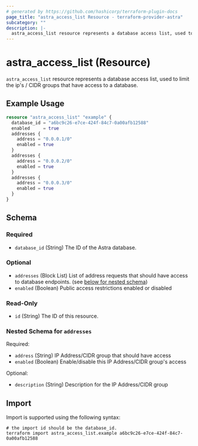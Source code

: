 ```yaml
---
# generated by https://github.com/hashicorp/terraform-plugin-docs
page_title: "astra_access_list Resource - terraform-provider-astra"
subcategory: ""
description: |-
  astra_access_list resource represents a database access list, used to limit the ip's / CIDR groups that have access to a database.
---
```


# astra_access_list (Resource)

`astra_access_list` resource represents a database access list, used to limit the ip's / CIDR groups that have access to a database.

## Example Usage

```terraform
resource "astra_access_list" "example" {
  database_id = "a6bc9c26-e7ce-424f-84c7-0a00afb12588"
  enabled     = true
  addresses {
    address = "0.0.0.1/0"
    enabled = true
  }
  addresses {
    address = "0.0.0.2/0"
    enabled = true
  }
  addresses {
    address = "0.0.0.3/0"
    enabled = true
  }
}
```

<!-- schema generated by tfplugindocs -->
## Schema

### Required

- `database_id` (String) The ID of the Astra database.

### Optional

- `addresses` (Block List) List of address requests that should have access to database endpoints. (see [below for nested schema](#nestedblock--addresses))
- `enabled` (Boolean) Public access restrictions enabled or disabled

### Read-Only

- `id` (String) The ID of this resource.

<a id="nestedblock--addresses"></a>
### Nested Schema for `addresses`

Required:

- `address` (String) IP Address/CIDR group that should have access
- `enabled` (Boolean) Enable/disable this IP Address/CIDR group's access

Optional:

- `description` (String) Description for the IP Address/CIDR group

## Import

Import is supported using the following syntax:

```shell
# the import id should be the database_id.
terraform import astra_access_list.example a6bc9c26-e7ce-424f-84c7-0a00afb12588
```
